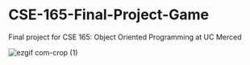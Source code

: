 # CSE-165-Final-Project-Game
Final project for CSE 165: Object Oriented Programming at UC Merced

![ezgif com-crop (1)](https://github.com/Rodolfo135/CSE-165-Final-Project-Game/assets/81655461/36235076-795b-49cb-bf1f-e73b77d38c00)
